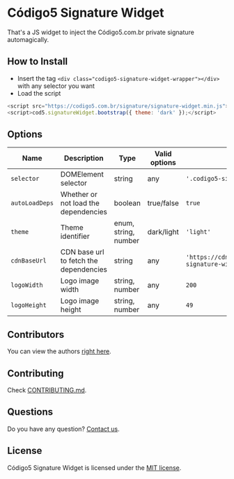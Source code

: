 # Código5 Signature Widget
That's a JS widget to inject the Código5.com.br private signature automagically.

## How to Install
- Insert the tag `<div class="codigo5-signature-widget-wrapper"></div>` with any selector you want
- Load the script
```javascript
<script src="https://codigo5.com.br/signature/signature-widget.min.js"></script>
<script>cod5.signatureWidget.bootstrap({ theme: 'dark' });</script>
```

## Options
| Name           | Description                            | Type                 | Valid options                                                                                                                  | Default value                                                      |
|----------------|----------------------------------------|----------------------|--------------------------------------------------------------------------------------------------------------------------------|--------------------------------------------------------------------|
| `selector`     | DOMElement selector                    | string               | any                                                                                                                            | `'.codigo5-signature-widget-wrapper'`                              |
| `autoLoadDeps` | Whether or not load the dependencies   | boolean              | true/false                                                                                                                     | `true`                                                             |
| `theme`        | Theme identifier                       | enum, string, number | dark/light                                                                                                                     | `'light'`                                                          |
| `cdnBaseUrl`   | CDN base url to fetch the dependencies | string               | any                                                                                                                            | `'https://cdn.rawgit.com/codigo5/codigo5-signature-widget/master'` |
| `logoWidth`    | Logo image width                       | string, number       | any                                                                                                                            | `200`                                                              |
| `logoHeight`   | Logo image height                      | string, number       | any                                                                                                                            | `49`                                                               |

## Contributors
You can view the authors [right here](https://github.com/codigo5/codigo5-signature-widget/graphs/contributors).

## Contributing
Check [CONTRIBUTING.md](https://github.com/codigo5/codigo5-signature-widget/blob/master/CONTRIBUTING.md).

## Questions
Do you have any question? [Contact us](http://www.codigo5.com.br).

## License
Código5 Signature Widget is licensed under the [MIT license](https://github.com/codigo5/codigo5-signature-widget/blob/master/LICENSE).
